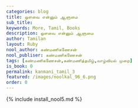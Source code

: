 ```yaml
---
categories: blog
title: ஒளவை என்னும் ஆளுமை
sub_title: 
keywords: More, Tamil, Books
description: ஒளவை என்னும் ஆளுமை
author: Tamilan
layout: Ruby
nool_author: கண்மணிகணேசன்
nool_publiser: கண்மணிகணேசன்
tags: [கண்மணிகணேசன்,கண்மணித்தமிழ்,வாழ்வியல் முறை]
is_book: 0
permalink: kanmani_tamil_3
featured: /images/noolkal_96_6.png
order: 0
---
```


{% include install_nool5.md %}
